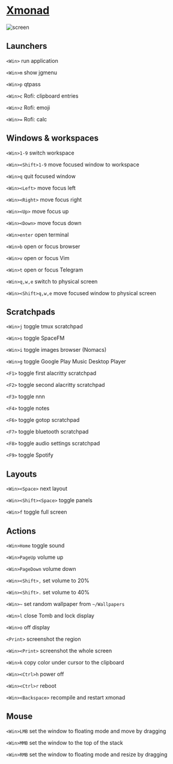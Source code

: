 # [Xmonad](https://github.com/ksevelyar/dotfiles/blob/master/modules/x/xmonad.nix)

![screen](https://i.imgur.com/fWKORz4.png)

## Launchers

`<Win>` run application

`<Win>m` show jgmenu

`<Win>p` qtpass

`<Win>c` Rofi: clipboard entries

`<Win>z` Rofi: emoji

`<Win>=` Rofi: calc

## Windows & workspaces

`<Win>1-9` switch workspace

`<Win><Shift>1-9` move focused window to workspace

`<Win>q` quit focused window

`<Win><Left>` move focus left

`<Win><Right>` move focus right

`<Win><Up>` move focus up

`<Win><Down>` move focus down

`<Win>enter` open terminal

`<Win>b` open or focus browser

`<Win>v` open or focus Vim

`<Win>t` open or focus Telegram

`<Win>q,w,e` switch to physical screen

`<Win><Shift>q,w,e` move focused window to physical screen

## Scratchpads

`<Win>j` toggle tmux scratchpad

`<Win>s` toggle SpaceFM

`<Win>i` toggle images browser (Nomacs)

`<Win>g` toggle Google Play Music Desktop Player

`<F1>` toggle first alacritty scratchpad

`<F2>` toggle second alacritty scratchpad

`<F3>` toggle nnn

`<F4>` toggle notes

`<F6>` toggle gotop scratchpad

`<F7>` toggle bluetooth scratchpad

`<F8>` toggle audio settings scratchpad

`<F9>` toggle Spotify

## Layouts

`<Win><Space>` next layout

`<Win><Shift><Space>` toggle panels

`<Win>f` toggle full screen

## Actions

`<Win>Home` toggle sound

`<Win>PageUp` volume up

`<Win>PageDown` volume down

`<Win><Shift>,` set volume to 20%

`<Win><Shift>.` set volume to 40%

`<Win>~` set random wallpaper from `~/Wallpapers`

`<Win>l` close Tomb and lock display

`<Win>o` off display

`<Print>` screenshot the region

`<Win><Print>` screenshot the whole screen

`<Win>k` copy color under cursor to the clipboard

`<Win><Ctrl>h` power off

`<Win><Ctrl>r` reboot

`<Win><Backspace>` recompile and restart xmonad

## Mouse

`<Win>LMB` set the window to floating mode and move by dragging

`<Win>MMB` set the window to the top of the stack

`<Win>RMB` set the window to floating mode and resize by dragging
